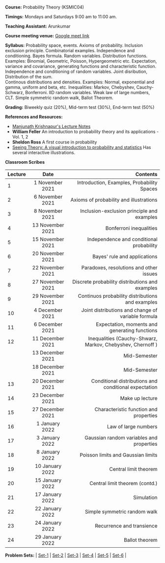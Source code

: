 
**Course:** Probability Theory (KSMIC04)

**Timings:** Mondays and Saturdays 9:00 am to 11:00 am.

**Teaching Assistant:** Arunkumar

**Course meeting venue:** [Google meet link](https://meet.google.com/vdm-pjic-knb)

**Syllabus:** Probability space, events. Axioms of probability. Inclusion exclusion principle. Combinatorial examples. 
Independence and conditioning. Bayes formula. Random variables. Distribution functions.
Examples: Binomial, Geometric, Poisson, Hypergeometric etc. Expectation, variance and covariance, generating functions and characteristic function. 
Independence and conditioning of random variables. Joint disribution, Distribution of the sum.  
Continous distributions and densities. Examples: Normal, exponential and gamma, uniform and beta, etc. 
Inequalities: Markov, Chebyshev, Cauchy-Schwarz, Bonferroni. IID random variables. Weak law of large numbers, CLT. Simple symmetric random walk, Ballot Theorem. 

**Grading:** Biweekly quiz (20%), Mid-term test (30%), End-term test (50%)

**References and Resources:**
- [Manjunath Krishnapur's Lecture Notes](http://math.iisc.ac.in/~manju/UGstatprob18/Prob.pdf)
- **William Feller** An introduction to probability theory and its applications - Vol. 1, 2
- **Sheldon Ross** A first course in probability
- [Seeing Theory: A visual introduction to probability and statistics](https://seeing-theory.brown.edu/) Has several interactive illustrations.

**Classroom Scribes**


| Lecture   | Date   | Contents     |
| :------------- | :----------: | -----------: |
| 1|   1 November 2021  | Introduction, Examples, Probability Spaces |
| 2| 6 November 2021 |  Axioms of probability and illustrations |
| 3|   8 November 2021  | Inclusion-exclusion principle and examples |
| 4| 13 November 2021 | Bonferroni inequalities |
| 5|   15 November 2021  | Independence and conditional probability  |
| 6| 20 November 2021 | Bayes' rule and applications  |
| 7|   22 November 2021  | Paradoxes, resolutions and other issues |
| 8| 27 November 2021 |  Discrete probability distributions and examples |
| 9|   29 November 2021  | Continuos probability distributions and examples |
| 10| 4 December 2021 | Joint distributions and change of variable formula  |
| 11|   6 December 2021  | Expectation, moments and generating functions |
| 12| 11 December 2021 | Inequalities (Cauchy-Shwarz, Markov, Chebyshev, Chernoff )  |
| |   13 December 2021  | Mid-Semester |
| | 18 December 2021 |  Mid-Semester |
| 13|   20 December 2021  | Conditional distributions and conditional expectation |
| 14| 23 December 2021 | Make up lecture  |
| 15|   27 December 2021  | Characteristic function and properties |
| 16| 1 January 2022 |  Law of large numbers |
| 17|   3 January 2022  | Gaussian random variables and properties |
| 18| 8 January 2022 |  Poisson limits and Gaussian limits |
| 19|   10 January 2022  | Central limit theorem |
| 20| 15 January 2022 |  Central limit theorem (contd.) |
| 21|   17 January 2022  | Simulation |
| 22| 22 January 2022 | Simple symmetric random walk  |
| 23|   24 January 2022  | Recurrence and transience |
| 24| 29 January 2022 | Ballot theorem  |

**Problem Sets:** | [Set-1](https://www.dropbox.com/s/p37u4kr4bwzd1j7/Set-1.pdf?dl=0) | [Set-2](https://www.dropbox.com/s/y20p904x36jlw1u/Set-2.pdf?dl=0) | [Set-3](https://www.dropbox.com/s/cff54r8citjgqi4/Set-3.pdf?dl=0) |  [Set-4](https://www.dropbox.com/s/7oqrizah45uckwn/Set-4.pdf?dl=0) | [Set-5](https://www.dropbox.com/s/7lpvyd8x7y5ulx4/Set-5.pdf?dl=0) | [Set-6](https://www.dropbox.com/s/78rnex4wev3k9gj/Set-6.pdf?dl=0) |
